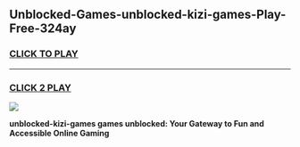 
## Unblocked-Games-unblocked-kizi-games-Play-Free-324ay
<h3>
<a href="https://premium76.site?title=unblocked-kizi-games&ref=18A1">CLICK TO PLAY</a></h3>
<hr>

<h3>
<a href="https://premium76.site?title=unblocked-kizi-games&ref=18A1">CLICK 2 PLAY</a>
  
</h3>

<a href="https://premium76.site?title=unblocked-kizi-games&ref=18A1"><img src="https://clearcache.store/games.png"></a>


**unblocked-kizi-games games unblocked: Your Gateway to Fun and Accessible Online Gaming**
